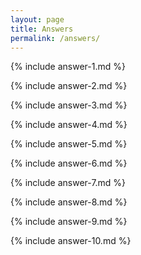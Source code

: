 ```yaml
---
layout: page
title: Answers
permalink: /answers/
---
```


{% include answer-1.md %}  
 
{% include answer-2.md %} 

{% include answer-3.md %}  

{% include answer-4.md %}  

{% include answer-5.md %}  

{% include answer-6.md %}  

{% include answer-7.md %}  

{% include answer-8.md %}  

{% include answer-9.md %} 

{% include answer-10.md %} 